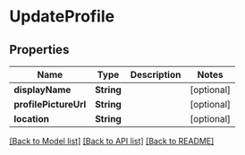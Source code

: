 # UpdateProfile

## Properties
Name | Type | Description | Notes
------------ | ------------- | ------------- | -------------
**displayName** | **String** |  | [optional] 
**profilePictureUrl** | **String** |  | [optional] 
**location** | **String** |  | [optional] 

[[Back to Model list]](../README.md#documentation-for-models) [[Back to API list]](../README.md#documentation-for-api-endpoints) [[Back to README]](../README.md)


